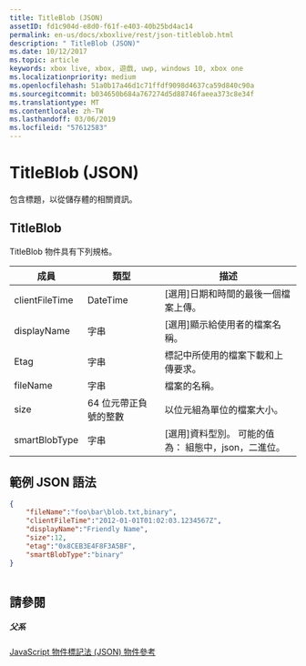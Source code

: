 ```yaml
---
title: TitleBlob (JSON)
assetID: fd1c904d-e8d0-f61f-e403-40b25bd4ac14
permalink: en-us/docs/xboxlive/rest/json-titleblob.html
description: " TitleBlob (JSON)"
ms.date: 10/12/2017
ms.topic: article
keywords: xbox live, xbox, 遊戲, uwp, windows 10, xbox one
ms.localizationpriority: medium
ms.openlocfilehash: 51a0b17a46d1c71ffdf9098d4637ca59d840c90a
ms.sourcegitcommit: b034650b684a767274d5d88746faeea373c8e34f
ms.translationtype: MT
ms.contentlocale: zh-TW
ms.lasthandoff: 03/06/2019
ms.locfileid: "57612583"
---
```

# <a name="titleblob-json"></a>TitleBlob (JSON)
包含標題，以從儲存體的相關資訊。 
<a id="ID4EP"></a>

 
## <a name="titleblob"></a>TitleBlob
 
TitleBlob 物件具有下列規格。
 
| 成員| 類型| 描述| 
| --- | --- | --- | 
| clientFileTime| DateTime| [選用]日期和時間的最後一個檔案上傳。| 
| displayName| 字串| [選用]顯示給使用者的檔案名稱。| 
| Etag| 字串| 標記中所使用的檔案下載和上傳要求。| 
| fileName| 字串| 檔案的名稱。| 
| size| 64 位元帶正負號的整數| 以位元組為單位的檔案大小。| 
| smartBlobType| 字串| [選用]資料型別。 可能的值為： 組態中，json，二進位。| 
  
<a id="ID4E6C"></a>

 
## <a name="sample-json-syntax"></a>範例 JSON 語法
 

```json
{
    "fileName":"foo\bar\blob.txt,binary",
    "clientFileTime":"2012-01-01T01:02:03.1234567Z",
    "displayName":"Friendly Name",
    "size":12,
    "etag":"0x8CEB3E4F8F3A5BF",
    "smartBlobType":"binary"
}
      
```

  
<a id="ID4EID"></a>

 
## <a name="see-also"></a>請參閱
 
<a id="ID4EKD"></a>

 
##### <a name="parent"></a>父系 

[JavaScript 物件標記法 (JSON) 物件參考](atoc-xboxlivews-reference-json.md)

   